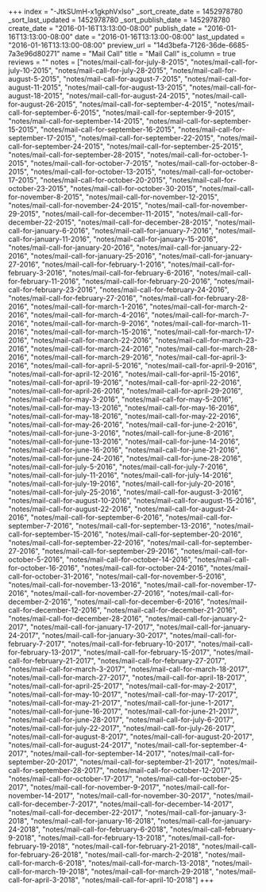 +++
index = "-JtkSUmH-x1gkphVxlso"
_sort_create_date = 1452978780
_sort_last_updated = 1452978780
_sort_publish_date = 1452978780
create_date = "2016-01-16T13:13:00-08:00"
publish_date = "2016-01-16T13:13:00-08:00"
date = "2016-01-16T13:13:00-08:00"
last_updated = "2016-01-16T13:13:00-08:00"
preview_url = "14d3befa-7126-36de-6685-7a3e96d80271"
name = "Mail Call"
title = "Mail Call"
is_column = true
reviews = ""
notes = ["notes/mail-call-for-july-8-2015", "notes/mail-call-for-july-10-2015", "notes/mail-call-for-july-28-2015", "notes/mail-call-for-august-5-2015", "notes/mail-call-for-august-7-2015", "notes/mail-call-for-august-11-2015", "notes/mail-call-for-august-13-2015", "notes/mail-call-for-august-18-2015", "notes/mail-call-for-august-24-2015", "notes/mail-call-for-august-26-2015", "notes/mail-call-for-september-4-2015", "notes/mail-call-for-september-6-2015", "notes/mail-call-for-september-9-2015", "notes/mail-call-for-september-14-2015", "notes/mail-call-for-september-15-2015", "notes/mail-call-for-september-16-2015", "notes/mail-call-for-september-17-2015", "notes/mail-call-for-september-22-2015", "notes/mail-call-for-september-24-2015", "notes/mail-call-for-september-25-2015", "notes/mail-call-for-september-28-2015", "notes/mail-call-for-october-1-2015", "notes/mail-call-for-october-7-2015", "notes/mail-call-for-october-8-2015", "notes/mail-call-for-october-13-2015", "notes/mail-call-for-october-17-2015", "notes/mail-call-for-october-20-2015", "notes/mail-call-for-october-23-2015", "notes/mail-call-for-october-30-2015", "notes/mail-call-for-november-8-2015", "notes/mail-call-for-november-12-2015", "notes/mail-call-for-november-24-2015", "notes/mail-call-for-november-29-2015", "notes/mail-call-for-december-11-2015", "notes/mail-call-for-december-22-2015", "notes/mail-call-for-december-28-2015", "notes/mail-call-for-january-6-2016", "notes/mail-call-for-january-7-2016", "notes/mail-call-for-january-11-2016", "notes/mail-call-for-january-15-2016", "notes/mail-call-for-january-20-2016", "notes/mail-call-for-january-22-2016", "notes/mail-call-for-january-25-2016", "notes/mail-call-for-january-27-2016", "notes/mail-call-for-february-1-2016", "notes/mail-call-for-february-3-2016", "notes/mail-call-for-february-6-2016", "notes/mail-call-for-february-11-2016", "notes/mail-call-for-february-20-2016", "notes/mail-call-for-february-23-2016", "notes/mail-call-for-february-24-2016", "notes/mail-call-for-february-27-2016", "notes/mail-call-for-february-28-2016", "notes/mail-call-for-march-1-2016", "notes/mail-call-for-march-2-2016", "notes/mail-call-for-march-4-2016", "notes/mail-call-for-march-7-2016", "notes/mail-call-for-march-9-2016", "notes/mail-call-for-march-11-2016", "notes/mail-call-for-march-15-2016", "notes/mail-call-for-march-17-2016", "notes/mail-call-for-march-22-2016", "notes/mail-call-for-march-23-2016", "notes/mail-call-for-march-24-2016", "notes/mail-call-for-march-28-2016", "notes/mail-call-for-march-29-2016", "notes/mail-call-for-april-3-2016", "notes/mail-call-for-april-5-2016", "notes/mail-call-for-april-9-2016", "notes/mail-call-for-april-12-2016", "notes/mail-call-for-april-15-2016", "notes/mail-call-for-april-19-2016", "notes/mail-call-for-april-22-2016", "notes/mail-call-for-april-26-2016", "notes/mail-call-for-april-29-2016", "notes/mail-call-for-may-3-2016", "notes/mail-call-for-may-5-2016", "notes/mail-call-for-may-13-2016", "notes/mail-call-for-may-16-2016", "notes/mail-call-for-may-18-2016", "notes/mail-call-for-may-22-2016", "notes/mail-call-for-may-26-2016", "notes/mail-call-for-june-2-2016", "notes/mail-call-for-june-3-2016", "notes/mail-call-for-june-8-2016", "notes/mail-call-for-june-13-2016", "notes/mail-call-for-june-14-2016", "notes/mail-call-for-june-16-2016", "notes/mail-call-for-june-21-2016", "notes/mail-call-for-june-24-2016", "notes/mail-call-for-june-28-2016", "notes/mail-call-for-july-5-2016", "notes/mail-call-for-july-7-2016", "notes/mail-call-for-july-11-2016", "notes/mail-call-for-july-14-2016", "notes/mail-call-for-july-19-2016", "notes/mail-call-for-july-20-2016", "notes/mail-call-for-july-25-2016", "notes/mail-call-for-august-3-2016", "notes/mail-call-for-august-10-2016", "notes/mail-call-for-august-15-2016", "notes/mail-call-for-august-22-2016", "notes/mail-call-for-august-24-2016", "notes/mail-call-for-september-6-2016", "notes/mail-call-for-september-7-2016", "notes/mail-call-for-september-13-2016", "notes/mail-call-for-september-15-2016", "notes/mail-call-for-september-20-2016", "notes/mail-call-for-september-22-2016", "notes/mail-call-for-september-27-2016", "notes/mail-call-for-september-29-2016", "notes/mail-call-for-october-5-2016", "notes/mail-call-for-october-14-2016", "notes/mail-call-for-october-16-2016", "notes/mail-call-for-october-24-2016", "notes/mail-call-for-october-31-2016", "notes/mail-call-for-november-5-2016", "notes/mail-call-for-november-13-2016", "notes/mail-call-for-november-17-2016", "notes/mail-call-for-november-27-2016", "notes/mail-call-for-december-2-2016", "notes/mail-call-for-december-6-2016", "notes/mail-call-for-december-12-2016", "notes/mail-call-for-december-21-2016", "notes/mail-call-for-december-28-2016", "notes/mail-call-for-january-2-2017", "notes/mail-call-for-january-17-2017", "notes/mail-call-for-january-24-2017", "notes/mail-call-for-january-30-2017", "notes/mail-call-for-february-7-2017", "notes/mail-call-for-february-10-2017", "notes/mail-call-for-february-13-2017", "notes/mail-call-for-february-15-2017", "notes/mail-call-for-february-21-2017", "notes/mail-call-for-february-27-2017", "notes/mail-call-for-march-3-2017", "notes/mail-call-for-march-18-2017", "notes/mail-call-for-march-27-2017", "notes/mail-call-for-april-18-2017", "notes/mail-call-for-april-25-2017", "notes/mail-call-for-may-2-2017", "notes/mail-call-for-may-10-2017", "notes/mail-call-for-may-17-2017", "notes/mail-call-for-may-21-2017", "notes/mail-call-for-june-1-2017", "notes/mail-call-for-june-16-2017", "notes/mail-call-for-june-21-2017", "notes/mail-call-for-june-28-2017", "notes/mail-call-for-july-6-2017", "notes/mail-call-for-july-22-2017", "notes/mail-call-for-july-26-2017", "notes/mail-call-for-august-8-2017", "notes/mail-call-for-august-20-2017", "notes/mail-call-for-august-24-2017", "notes/mail-call-for-september-4-2017", "notes/mail-call-for-september-14-2017", "notes/mail-call-for-september-20-2017", "notes/mail-call-for-september-21-2017", "notes/mail-call-for-september-28-2017", "notes/mail-call-for-october-12-2017", "notes/mail-call-for-october-17-2017", "notes/mail-call-for-october-25-2017", "notes/mail-call-for-november-9-2017", "notes/mail-call-for-november-14-2017", "notes/mail-call-for-november-30-2017", "notes/mail-call-for-december-7-2017", "notes/mail-call-for-december-14-2017", "notes/mail-call-for-december-22-2017", "notes/mail-call-for-january-3-2018", "notes/mail-call-for-january-16-2018", "notes/mail-call-for-january-24-2018", "notes/mail-call-for-february-6-2018", "notes/mail-call-february-9-2018", "notes/mail-call-for-february-13-2018", "notes/mail-call-for-february-19-2018", "notes/mail-call-for-february-21-2018", "notes/mail-call-for-february-26-2018", "notes/mail-call-for-march-2-2018", "notes/mail-call-for-march-6-2018", "notes/mail-call-for-march-13-2018", "notes/mail-call-for-march-19-2018", "notes/mail-call-for-march-29-2018", "notes/mail-call-for-april-3-2018", "notes/mail-call-for-april-10-2018"]
+++

